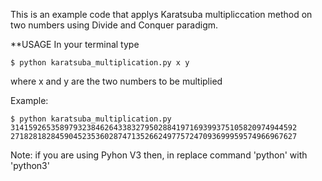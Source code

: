This is an example code that applys Karatsuba multipliccation method on two numbers using Divide and Conquer paradigm.

**USAGE
In your terminal type 

    $ python karatsuba_multiplication.py x y

where x and y are the two numbers to be multiplied

Example:

    $ python karatsuba_multiplication.py 3141592653589793238462643383279502884197169399375105820974944592 2718281828459045235360287471352662497757247093699959574966967627

Note: if you are using Pyhon V3 then, in replace command 'python' with 'python3'
